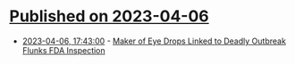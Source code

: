 # [Published on 2023-04-06](index.md)

* [2023-04-06, 17:43:00](https://soylentnews.org/article.pl?sid=23/04/05/0911259&from=rss) - [Maker of Eye Drops Linked to Deadly Outbreak Flunks FDA Inspection](https://soylentnews.org/article.pl?sid=23/04/05/0911259&from=rss)
